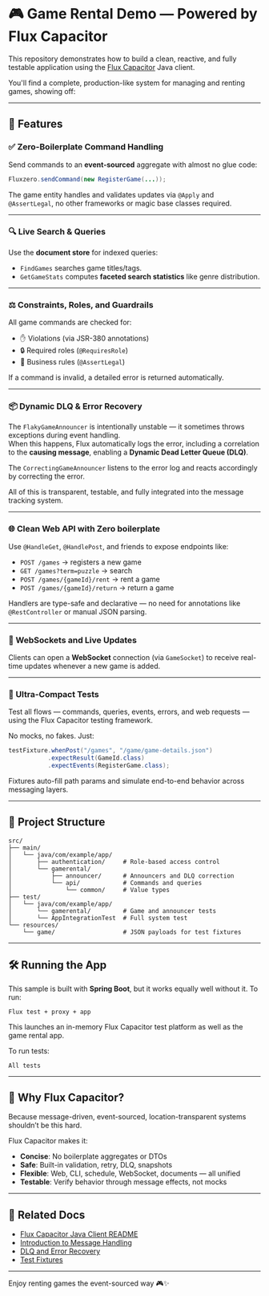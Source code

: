 # 🎮 Game Rental Demo — Powered by Flux Capacitor

This repository demonstrates how to build a clean, reactive, and fully testable application using the [Flux Capacitor](https://fluxzero.io) Java client.

You'll find a complete, production-like system for managing and renting games, showing off:

---

## 🚀 Features

### ✅ Zero-Boilerplate Command Handling
Send commands to an **event-sourced** aggregate with almost no glue code:

```java
Fluxzero.sendCommand(new RegisterGame(...));
```

The game entity handles and validates updates via `@Apply` and `@AssertLegal`, no other frameworks or magic base classes required.

---

### 🔍 Live Search & Queries
Use the **document store** for indexed queries:

- `FindGames` searches game titles/tags.
- `GetGameStats` computes **faceted search statistics** like genre distribution.

---

### ⚖️ Constraints, Roles, and Guardrails
All game commands are checked for:

- ✋ Violations (via JSR-380 annotations)
- 🔒 Required roles (`@RequiresRole`)
- 🧩 Business rules (`@AssertLegal`)

If a command is invalid, a detailed error is returned automatically.

---

### 📦 Dynamic DLQ & Error Recovery

The `FlakyGameAnnouncer` is intentionally unstable — it sometimes throws exceptions during event handling.  
When this happens, Flux automatically logs the error, including a correlation to the **causing message**, enabling a **Dynamic Dead Letter Queue (DLQ)**.

The `CorrectingGameAnnouncer` listens to the error log and reacts accordingly by correcting the error.

All of this is transparent, testable, and fully integrated into the message tracking system.

---

### 🌐 Clean Web API with Zero boilerplate
Use `@HandleGet`, `@HandlePost`, and friends to expose endpoints like:

- `POST /games` → registers a new game
- `GET /games?term=puzzle` → search
- `POST /games/{gameId}/rent` → rent a game
- `POST /games/{gameId}/return` → return a game

Handlers are type-safe and declarative — no need for annotations like `@RestController` or manual JSON parsing.

---

### 🔄 WebSockets and Live Updates
Clients can open a **WebSocket** connection (via `GameSocket`) to receive real-time updates whenever a new game is added.

---

### 🧪 Ultra-Compact Tests
Test all flows — commands, queries, events, errors, and web requests — using the Flux Capacitor testing framework.

No mocks, no fakes. Just:

```java
testFixture.whenPost("/games", "/game/game-details.json")
           .expectResult(GameId.class)
           .expectEvents(RegisterGame.class);
```

Fixtures auto-fill path params and simulate end-to-end behavior across messaging layers.

---

## 📂 Project Structure

```
src/
├── main/
│   └── java/com/example/app/
│       ├── authentication/     # Role-based access control
│       └── gamerental/
│           ├── announcer/      # Announcers and DLQ correction
│           └── api/            # Commands and queries
│               └── common/     # Value types
├── test/
│   └── java/com/example/app/
│       └── gamerental/         # Game and announcer tests
│       └── AppIntegrationTest  # Full system test
└── resources/
    └── game/                   # JSON payloads for test fixtures
```

---

## 🛠️ Running the App

This sample is built with **Spring Boot**, but it works equally well without it. To run:

`Flux test + proxy + app`

This launches an in-memory Flux Capacitor test platform as well as the game rental app.

To run tests:

`All tests`

---

## 🤔 Why Flux Capacitor?

Because message-driven, event-sourced, location-transparent systems shouldn’t be this hard.

Flux Capacitor makes it:

- **Concise**: No boilerplate aggregates or DTOs
- **Safe**: Built-in validation, retry, DLQ, snapshots
- **Flexible**: Web, CLI, schedule, WebSocket, documents — all unified
- **Testable**: Verify behavior through message effects, not mocks

---

## 📎 Related Docs

- [Flux Capacitor Java Client README](https://github.com/fluxzero-io/fluxzero-client)
- [Introduction to Message Handling](https://fluxzero.io/docs/message-handling)
- [DLQ and Error Recovery](https://fluxzero.io/docs/dlq)
- [Test Fixtures](https://fluxzero.io/docs/testing)

---

Enjoy renting games the event-sourced way 🎮✨
